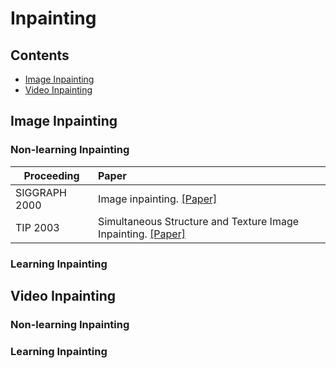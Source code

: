 # Inpainting

## Contents
 - [Image Inpainting](#image-inpainting)
 - [Video Inpainting](#video-inpainting)


## Image Inpainting

### Non-learning Inpainting

Proceeding | Paper
-- | :--
SIGGRAPH 2000 | Image inpainting. [[Paper]](https://www.cse.unr.edu/~bebis/CS474/StudentPaperPresentations/imageinpainting.pdf)
TIP 2003 | Simultaneous Structure and Texture Image Inpainting. [[Paper]](https://www.math.ucla.edu/~lvese/PAPERS/01217265.pdf)





### Learning Inpainting


## Video Inpainting

### Non-learning Inpainting

### Learning Inpainting
